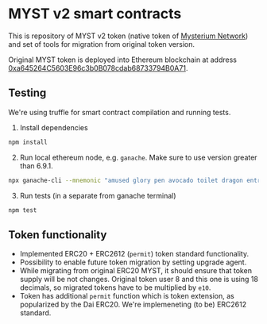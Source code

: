 # MYST v2 smart contracts

This is repository of MYST v2 token (native token of [Mysterium Network](https://mysterium.network)) and set of tools for migration from original token version.

Original MYST token is deployed into Ethereum blockchain at address [0xa645264C5603E96c3b0B078cdab68733794B0A71](https://etherscan.io/token/0xa645264C5603E96c3b0B078cdab68733794B0A71).

## Testing

We're using truffle for smart contract compilation and running tests.

1. Install dependencies

```bash
npm install
```

2. Run local ethereum node, e.g. `ganache`. Make sure to use version greater than 6.9.1.

```bash
npx ganache-cli --mnemonic "amused glory pen avocado toilet dragon entry kitchen cliff retreat canyon danger"
```

3. Run tests (in a separate from ganache terminal)

```bash
npm test
```

## Token functionality

* Implemented ERC20 + ERC2612 (`permit`) token standard functionality.
* Possibility to enable future token migration by setting upgrade agent.
* While migrating from original ERC20 MYST, it should ensure that token supply will be not changes. Original token user 8 and this one is using 18 decimals, so migrated tokens have to be multiplied by `e10`.
* Token has additional `permit` function which is token extension, as popularized by the Dai ERC20. We're implemeneting (to be) ERC2612 standard.

